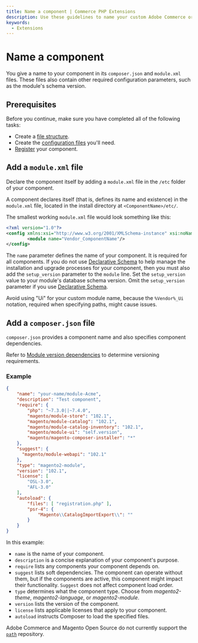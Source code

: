 ```yaml
---
title: Name a component | Commerce PHP Extensions
description: Use these guidelines to name your custom Adobe Commerce or Magento Open Source component.
keywords:
  - Extensions
---
```


# Name a component

You give a name to your component in its `composer.json` and `module.xml` files. These files also contain other required configuration parameters, such as the module's schema version.

## Prerequisites

Before you continue, make sure you have completed all of the following tasks:

*  Create a [file structure](component-file-structure.md).
*  Create the [configuration files](required-configuration-files.md) you'll need.
*  [Register](component-registration.md) your component.

## Add a `module.xml` file

Declare the component itself by adding a `module.xml` file in the `/etc` folder of your component.

A component declares itself (that is, defines its name and existence) in the `module.xml` file, located in the install directory at `<ComponentName>/etc/`.

The smallest working `module.xml` file would look something like this:

```xml
<?xml version="1.0"?>
<config xmlns:xsi="http://www.w3.org/2001/XMLSchema-instance" xsi:noNamespaceSchemaLocation="urn:magento:framework:Module/etc/module.xsd">
        <module name="Vendor_ComponentName"/>
</config>
```

The `name` parameter defines the name of your component. It is required for all components. If you do not use [Declarative Schema](../components/declarative-schema/index.md) to help manage the installation and upgrade processes for your component, then you must also add the  `setup_version` parameter to the `module` line. Set the `setup_version` value to your module's database schema version. Omit the `setup_version` parameter if you use [Declarative Schema](../components/declarative-schema/index.md).

<InlineAlert variant="info" slots="text"/>

Avoid using "Ui" for your custom module name, because the `%Vendor%_Ui` notation, required when specifying paths, might cause issues.

## Add a `composer.json` file

`composer.json` provides a component name and also specifies component dependencies.

Refer to [Module version dependencies](../versioning/dependencies.md) to determine versioning requirements.

### Example

```json
{
    "name": "your-name/module-Acme",
    "description": "Test component",
    "require": {
        "php": "~7.3.0||~7.4.0",
        "magento/module-store": "102.1",
        "magento/module-catalog": "102.1",
        "magento/module-catalog-inventory": "102.1",
        "magento/module-ui": "self.version",
        "magento/magento-composer-installer": "*"
    },
    "suggest": {
      "magento/module-webapi": "102.1"
    },
    "type": "magento2-module",
    "version": "102.1",
    "license": [
        "OSL-3.0",
        "AFL-3.0"
    ],
    "autoload": {
        "files": [ "registration.php" ],
        "psr-4": {
            "Magento\\CatalogImportExport\\": ""
        }
    }
}
```

In this example:

*  `name` is the name of your component.
*  `description` is a concise explanation of your component's purpose.
*  `require` lists any components your component depends on.
*  `suggest` lists soft dependencies. The component can operate without them, but if the components are active, this component might impact their functionality. `Suggest` does not affect component load order.
*  `type` determines what the component type. Choose from *magento2-theme*, *magento2-language*, or *magento2-module*.
*  `version` lists the version of the component.
*  `license` lists applicable licenses that apply to your component.
*  `autoload` instructs Composer to load the specified files.

<InlineAlert variant="info" slots="text"/>

Adobe Commerce and Magento Open Source do not currently support the [`path`](https://getcomposer.org/doc/05-repositories.md#path) repository.
